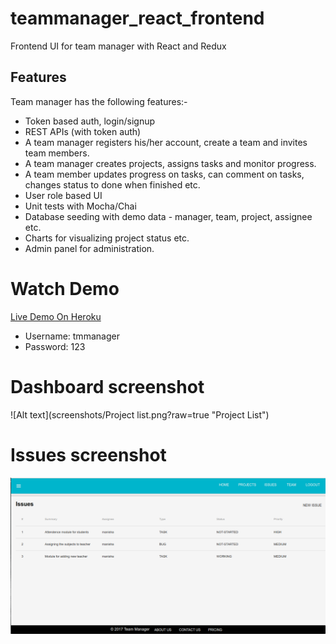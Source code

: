 # teammanager_react_frontend
Frontend UI for team manager with React and Redux

## Features

Team manager has the following features:-
 - Token based auth, login/signup
 - REST APIs (with token auth)
 - A team manager registers his/her account, create a team and invites team members.
 - A team manager creates projects, assigns tasks and monitor progress.
 - A team member updates progress on tasks, can comment on tasks, changes status to done when finished etc.
 - User role based UI
 - Unit tests with Mocha/Chai
 - Database seeding with demo data - manager, team, project, assignee etc.
 - Charts for visualizing project status etc.
 - Admin panel for administration.


# Watch Demo
[Live Demo On Heroku](https://teammanager-react.herokuapp.com/)
 * Username: tmmanager
 * Password: 123

# Dashboard screenshot
![Alt text](screenshots/Project list.png?raw=true "Project List")

# Issues screenshot
![Alt text](screenshots/issues.png?raw=true "Issues for a project")


